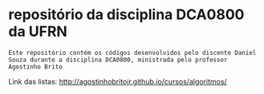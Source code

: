 # repositório da disciplina DCA0800 da UFRN

	Este repositório contém os códigos desenvolvidos pelo discente Daniel Souza durante a disciplina DCA0800, ministrada pelo professor Agostinho Brito


Link das listas: http://agostinhobritojr.github.io/cursos/algoritmos/
